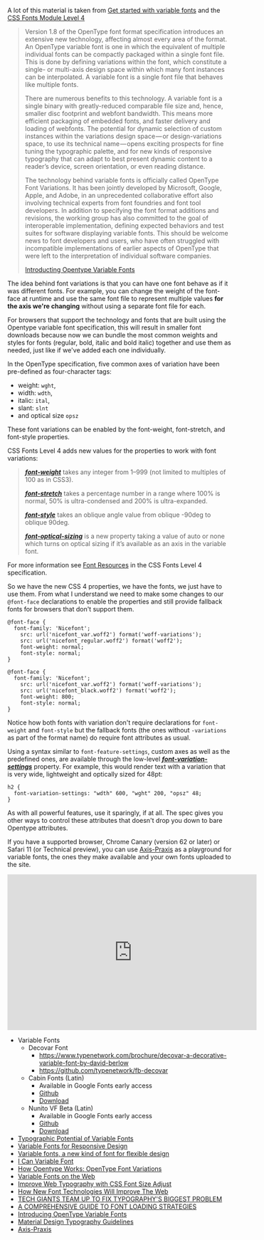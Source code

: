 <div class="message info">
  <p>A lot of this material is taken from <a href="https://medium.com/@clagnut/get-started-with-variable-fonts-c055fd73ecd7">Get started with variable fonts</a> and the <a href="https://www.w3.org/TR/css-fonts-4/">CSS Fonts Module Level 4</a>
</p></div>

> Version 1.8 of the OpenType font format specification introduces an extensive new technology, affecting almost every area of the format. An OpenType variable font is one in which the equivalent of multiple individual fonts can be compactly packaged within a single font file. This is done by defining variations within the font, which constitute a single- or multi-axis design space within which many font instances can be interpolated. A variable font is a single font file that behaves like multiple fonts.
>
> There are numerous benefits to this technology. A variable font is a single binary with greatly-reduced comparable file size and, hence, smaller disc footprint and webfont bandwidth. This means more efficient packaging of embedded fonts, and faster delivery and loading of webfonts. The potential for dynamic selection of custom instances within the variations design space — or design-variations space, to use its technical name — opens exciting prospects for fine tuning the typographic palette, and for new kinds of responsive typography that can adapt to best present dynamic content to a reader’s device, screen orientation, or even reading distance.
>
> The technology behind variable fonts is officially called OpenType Font Variations. It has been jointly developed by Microsoft, Google, Apple, and Adobe, in an unprecedented collaborative effort also involving technical experts from font foundries and font tool developers. In addition to specifying the font format additions and revisions, the working group has also committed to the goal of interoperable implementation, defining expected behaviors and test suites for software displaying variable fonts. This should be welcome news to font developers and users, who have often struggled with incompatible implementations of earlier aspects of OpenType that were left to the interpretation of individual software companies.
>
> [Introducting Opentype Variable Fonts](https://medium.com/@tiro/https-medium-com-tiro-introducing-opentype-variable-fonts-12ba6cd2369)

The idea behind font variations is that you can have one font behave as if it was different fonts. For example, you can change the weight of the font-face at runtime and use the same font file to represent multiple values **for the axis we're changing** without using a separate font file for each.

For browsers that support the technology and fonts that are built using the Opentype variable font specification, this will result in smaller font downloads because now we can bundle the most common weights and styles for fonts (regular, bold, italic and bold italic) together and use them as needed, just like if we've added each one individually.

In the OpenType specification, five common axes of variation have been pre-defined as four-character tags:

* weight: `wght`,
* width: `wdth`,
* italic: `ital`,
* slant: `slnt`
* and optical size `opsz`

These font variations can be enabled by the font-weight, font-stretch, and font-style properties.

CSS Fonts Level 4 adds new values for the properties to work with font variations:
>
> ***[font-weight](https://www.w3.org/TR/css-fonts-4/#font-weight-prop)*** takes any integer from 1–999 (not limited to multiples of 100 as in CSS3).
>
> ***[font-stretch](https://www.w3.org/TR/css-fonts-4/#font-stretch-prop)*** takes a percentage number in a range where 100% is normal, 50% is ultra-condensed and 200% is ultra-expanded.
>
> ***[font-style](https://www.w3.org/TR/css-fonts-4/#font-style-prop)*** takes an oblique angle value from oblique -90deg to oblique 90deg.
>
> ***[font-optical-sizing](https://www.w3.org/TR/css-fonts-4/#font-optical-sizing-def)*** is a new property taking a value of auto or none which turns on optical sizing if it’s available as an axis in the variable font.

For more information see [Font Resources](https://www.w3.org/TR/css-fonts-4/#font-resources) in the CSS Fonts Level 4 specification.

So we have the new CSS 4 properties, we have the fonts, we just have to use them. From what I understand we need to make some changes to our `@font-face` declarations to enable the properties and still provide fallback fonts for browsers that don't support them.

```language-css
@font-face {
  font-family: 'Nicefont';
    src: url('nicefont_var.woff2') format('woff-variations');
    src: url('nicefont_regular.woff2') format('woff2');
    font-weight: normal;
    font-style: normal;
}

@font-face {
  font-family: 'Nicefont';
    src: url('nicefont_var.woff2') format('woff-variations');
    src: url('nicefont_black.woff2') format('woff2');
    font-weight: 800;
    font-style: normal;
}
```

Notice how both fonts with variation don't require declarations for `font-weight` and `font-style` but the fallback fonts (the ones without `-variations` as part of the format name) do require font attributes as usual.


Using a syntax similar to `font-feature-settings`, custom axes as well as the predefined ones, are available through the low-level ***[font-variation-settings](https://www.w3.org/TR/css-fonts-4/#font-variation-settings-def)*** property. For example, this would render text with a variation that is very wide, lightweight and optically sized for 48pt:

```language-css
h2 {
  font-variation-settings: "wdth" 600, "wght" 200, "opsz" 48;
}
```

As with all powerful features, use it sparingly, if at all.  The spec gives you other ways to control these attributes that doesn't drop you down to bare Opentype attributes.

If you have a supported browser, Chrome Canary (version 62 or later) or Safari 11 (or Technical preview), you can use [Axis-Praxis](http://www.axis-praxis.org/) as a playground for variable fonts, the ones they make available and your own fonts uploaded to the site.

<div class="video">
  <iframe src="https://player.vimeo.com/video/189350146?byline=0&portrait=0" width="560" height="350" frameborder="0" webkitallowfullscreen mozallowfullscreen allowfullscreen></iframe>
</div>

- Variable Fonts
  - Decovar Font
    - https://www.typenetwork.com/brochure/decovar-a-decorative-variable-font-by-david-berlow
    - https://github.com/typenetwork/fb-decovar
  - Cabin Fonts (Latin)
    - Available in Google Fonts early access
    - [Github](https://github.com/impallari/Cabin)
    - [Download](http://fonts.gstatic.com/ea/cabinvfbeta/v1/download.zip)
  - Nunito VF Beta (Latin)
    - Available in Google Fonts early access
    - [Github](https://github.com/googlefonts/NunitoFont)
    - [Download](http://fonts.gstatic.com/ea/nunitovfbeta/v1/download.zip)
- [Typographic Potential of Variable Fonts](http://www.alphabettes.org/responsive-variable-fonts/)
- [Variable Fonts for Responsive Design](https://alistapart.com/blog/post/variable-fonts-for-responsive-design)
- [Variable fonts, a new kind of font for flexible design](https://blog.typekit.com/2016/09/14/variable-fonts-a-new-kind-of-font-for-flexible-design/)
- [I Can Variable Font](https://github.com/scribbletone/i-can-variable-font/)
- [How Opentype Works: OpenType Font Variations](https://simoncozens.github.io/fonts-and-layout/opentype.html#opentype-font-variations)
- [Variable Fonts on the Web](https://webkit.org/blog/7051/variable-fonts-on-the-web/)
- [Improve Web Typography with CSS Font Size Adjust](https://www.sitepoint.com/improve-web-typography-css-font-size-adjust/)
- [How New Font Technologies Will Improve The Web](https://www.smashingmagazine.com/2017/09/new-font-technologies-improve-web/)
- [TECH GIANTS TEAM UP TO FIX TYPOGRAPHY'S BIGGEST PROBLEM](https://www.wired.com/2016/09/apple-google-adobe-microsoft-join-forces-make-typographic-history/)
- [A COMPREHENSIVE GUIDE TO FONT LOADING STRATEGIES](https://www.zachleat.com/web/comprehensive-webfonts/)
- [Introducing OpenType Variable Fonts](https://medium.com/@tiro/https-medium-com-tiro-introducing-opentype-variable-fonts-12ba6cd2369)
- [Material Design Typography Guidelines](https://material.io/guidelines/style/typography.html)
- [Axis-Praxis](http://www.axis-praxis.org/)
